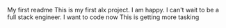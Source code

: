 My first readme
This is my first alx project.
I am happy.
I can't wait to be a full stack engineer.
I want to code now
This is getting more tasking
